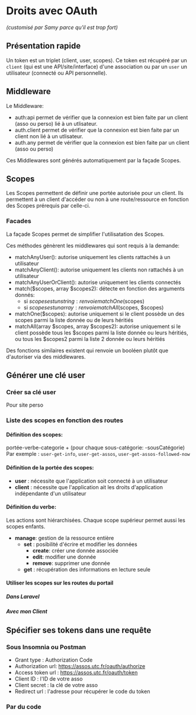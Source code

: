 # Droits avec OAuth
*(customisé par Samy parce qu'il est trop fort)*

## Présentation rapide

Un token est un triplet (client, user, scopes). Ce token est récupéré par un `client` (qui est une API/site/interface) d'une association ou par un `user` un utilisateur (connecté ou API personnelle).

## Middleware

Le Middleware:
- auth:api permet de vérifier que la connexion est bien faite par un client (asso ou perso) lié à un utlisateur.
- auth.client permet de vérifier que la connexion est bien faite par un client non lié à un utlisateur.
- auth.any permet de vérifier que la connexion est bien faite par un client (asso ou perso)

Ces Middlewares sont générés automatiquement par la façade Scopes.

## Scopes

Les Scopes permettent de définir une portée autorisée pour un client. Ils permettent à un client d'accéder ou non à une route/ressource en fonction des Scopes prérequis par celle-ci.

### Facades

La façade Scopes permet de simplifier l'utilisatation des Scopes.

Ces méthodes génèrent les middlewares qui sont requis à la demande:
- matchAnyUser(): autorise uniquement les clients rattachés à un utilisateur
- matchAnyClient(): autorise uniquement les clients non rattachés à un utilisateur
- matchAnyUserOrClient(): autorise uniquement les clients connectés
- match($scopes, array $scopes2): détecte en fonction des arguments donnés:
  - si $scopes est un string: renvoie matchOne($scopes)
  - si $scopes est un array : renvoie matchAll($scopes, $scopes)
- matchOne($scopes): autorise uniquement si le client possède un des scopes parmi la liste donnée ou de leurs héritiés
- matchAll(array $scopes, array $scopes2): autorise uniquement si le client possède tous les $scopes parmi la liste donnée ou leurs héritiés, ou tous les $scopes2 parmi la liste 2 donnée ou leurs héritiés

Des fonctions similaires existent qui renvoie un booléen plutôt que d'autoriser via des middlewares.

## Générer une clé user



### Créer sa clé user
Pour site perso


### Liste des scopes en fonction des routes

#### Définition des scopes:

portée-verbe-categorie + (pour chaque sous-catégorie: -sousCatégorie)
Par exemple : `user-get-info`, `user-get-assos`, `user-get-assos-followed-now`


#### Définition de la portée des scopes:

- **user** : nécessite que l'application soit connecté à un utilisateur
- **client** :  nécessite que l'application ait les droits d'application indépendante d'un utilisateur


#### Définition du verbe:

Les actions sont hiérarchisées. Chaque scope supérieur permet aussi les scopes enfants.
- **manage**:  gestion de la ressource entière
    + **set** :  posibilité d'écrire et modifier les données
        * **create**:  créer une donnée associée
        * **edit**:    modifier une donnée
        * **remove**:  supprimer une donnée
    + **get** :  récupération des informations en lecture seule

#### Utiliser les scopes sur les routes du portail

##### Dans Laravel

##### Avec mon Client

## Spécifier ses tokens dans une requête

### Sous Insomnia ou Postman

- Grant type : Authorization Code
- Authorization url: https://assos.utc.fr/oauth/authorize
- Access token url : https://assos.utc.fr/oauth/token
- Client ID : l'ID de votre asso
- Client secret : la clé de votre asso
- Redirect url : l'adresse pour récupérer le code du token

### Par du code
